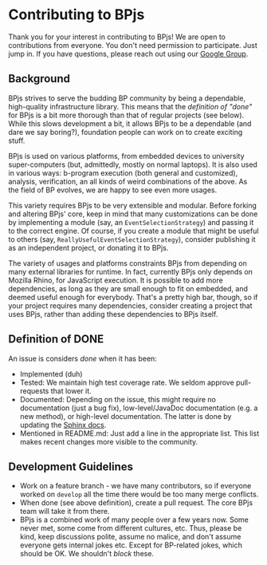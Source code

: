 # Contributing to BPjs

Thank you for your interest in contributing to BPjs! We are open to contributions from everyone. You don't need permission to participate. Just jump in. If you have questions, please reach out using our [Google Group](https://groups.google.com/forum/#!forum/bpjs).

## Background

BPjs strives to serve the budding BP community by being a dependable, high-quality infrastructure library. This means that the _definition of "done"_ for BPjs is a bit more thorough than that of regular projects (see below). While this slows development a bit, it allows BPjs to be a dependable (and dare we say boring?), foundation people can work on to create exciting stuff.  

BPjs is used on various platforms, from embedded devices to university super-computers (but, admittedly, mostly on normal laptops). It is also used in various ways: b-program execution (both general and customized), analysis, verification, an all kinds of weird combinations of the above. As the field of BP evolves, we are happy to see even more usages.

This variety requires BPjs to be very extensible and modular. Before forking and altering BPjs' core, keep in mind that many customizations can be done by implementing a module (say, an `EventSelectionStrategy`) and passing it to the correct engine. Of course, if you create a module that might be useful to others (say, `ReallyUsefulEventSelectionStrategy`), consider publishing it as an independent project, or donating it to BPjs.

The variety of usages and platforms constraints BPjs from depending on many external libraries for runtime. In fact, currently BPjs only depends on Mozilla Rhino, for JavaScript execution. It is possible to add more dependencies, as long as they are small enough to fit on embedded, and deemed useful enough for everybody. That's a pretty high bar, though, so if your project requires many dependencies, consider creating a project that uses BPjs, rather than adding these dependencies to BPjs itself.

## Definition of DONE

An issue is considers *done* when it has been:

* Implemented (duh) 
* Tested: We maintain high test coverage rate. We seldom approve pull-requests that lower it.
* Documented: Depending on the issue, this might require no documentation (just a bug fix), low-level/JavaDoc documentation (e.g. a new method), or high-level documentation. The latter is done by updating the [Sphinx docs](docs).
* Mentioned in README.md: Just add a line in the appropriate list. This list makes recent changes more visible to the community.

## Development Guidelines

* Work on a feature branch - we have many contributors, so if everyone worked on `develop` all the time there would be too many merge conflicts.
* When done (see above definition), create a pull request. The core BPjs team will take it from there.
* BPjs is a combined work of many people over a few years now. Some never met, some come from different cultures, etc. Thus, please be kind, keep discussions polite, assume no malice, and don't assume everyone gets internal jokes etc. Except for BP-related jokes, which should be OK. We shouldn't _block_ these. 
